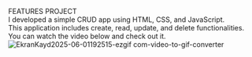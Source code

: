 FEATURES PROJECT
<br>
I developed a simple CRUD app using HTML, CSS, and JavaScript.
<br>
This application includes create, read, update, and delete functionalities.
<br>
You can watch the video below and check out it.
<br>
![EkranKayd2025-06-01192515-ezgif com-video-to-gif-converter](https://github.com/user-attachments/assets/7d36681b-f61c-466c-a3de-71afa390557a)
